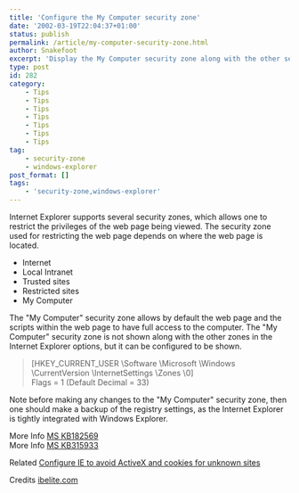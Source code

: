 ```yaml
---
title: 'Configure the My Computer security zone'
date: '2002-03-19T22:04:37+01:00'
status: publish
permalink: /article/my-computer-security-zone.html
author: Snakefoot
excerpt: 'Display the My Computer security zone along with the other security zones for configuration.'
type: post
id: 282
category:
    - Tips
    - Tips
    - Tips
    - Tips
    - Tips
    - Tips
    - Tips
tag:
    - security-zone
    - windows-explorer
post_format: []
tags:
    - 'security-zone,windows-explorer'
---
```

Internet Explorer supports several security zones, which allows one to restrict the privileges of the web page being viewed. The security zone used for restricting the web page depends on where the web page is located.

- Internet
- Local Intranet
- Trusted sites
- Restricted sites
- My Computer
 
 The "My Computer" security zone allows by default the web page and the scripts within the web page to have full access to the computer. The "My Computer" security zone is not shown along with the other zones in the Internet Explorer options, but it can be configured to be shown.
> \[HKEY\_CURRENT\_USER \\Software \\Microsoft \\Windows \\CurrentVersion \\InternetSettings \\Zones \\0\]  
>  Flags = 1 (Default Decimal = 33)

 Note before making any changes to the "My Computer" security zone, then one should make a backup of the registry settings, as the Internet Explorer is tightly integrated with Windows Explorer.  
  
 More Info [MS KB182569](http://support.microsoft.com/kb/182569 "Description of Internet Explorer Security Zones Registry Entries [Q182569]")  
 More Info [MS KB315933](http://support.microsoft.com/kb/315933 "How to Enable the My Computer Security Zone in Internet Options [Q315933]")  
  
 Related [Configure IE to avoid ActiveX and cookies for unknown sites](/article/ie-restrict-untrusted.html)  
  
 Credits [ibelite.com](http://www.ibelite.com/)  